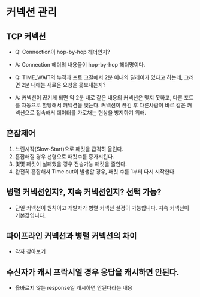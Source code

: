 # 커넥션 관리

## TCP 커넥션

- Q: Connection이 hop-by-hop 헤더인지?
- A: Connection 헤더의 내용물이 hop-by-hop 헤더명이다.

- Q: TIME_WAIT의 누적과 포트 고갈에서 2분 이내의 딜레이가 있다고 하는데, 그러면 2분 내에는 새로운 요청을 못보내는지?
- A: 커넥션이 끊기게 되면 약 2분 내로 같은 내용의 커넥션은 맺지 못하고, 다른 포트를 자동으로 할당해서 커넥션을 맺는다.
  커넥션이 끊긴 후 다른사람이 바로 같은 커넥션으로 접속해서 데이터를 가로채는 현상을 방지하기 위해.

## 혼잡제어

1. 느린시작(Slow-Start)으로 패킷을 급격히 올린다.
2. 혼잡해질 경우 선형으로 패킷수를 증가시킨다.
3. 몇몇 패킷이 실패했을 경우 전송가능 패킷을 줄인다.
4. 완전히 혼잡해서 Time out이 발생할 경우, 패킷 수를 1부터 다시 시작한다.

## 병렬 커넥션인지?, 지속 커넥션인지? 선택 가능?

- 단일 커넥션이 원칙이고 개발자가 병렬 커넥션 설정이 가능합니다. 지속 커넥션이 기본값입니다.

## 파이프라인 커넥션과 병렬 커넥션의 차이

- 각자 찾아보기

## 수신자가 캐시 프락시일 경우 응답을 캐시하면 안된다.

- 옳바르지 않는 response일 캐시하면 안된다라는 내용
